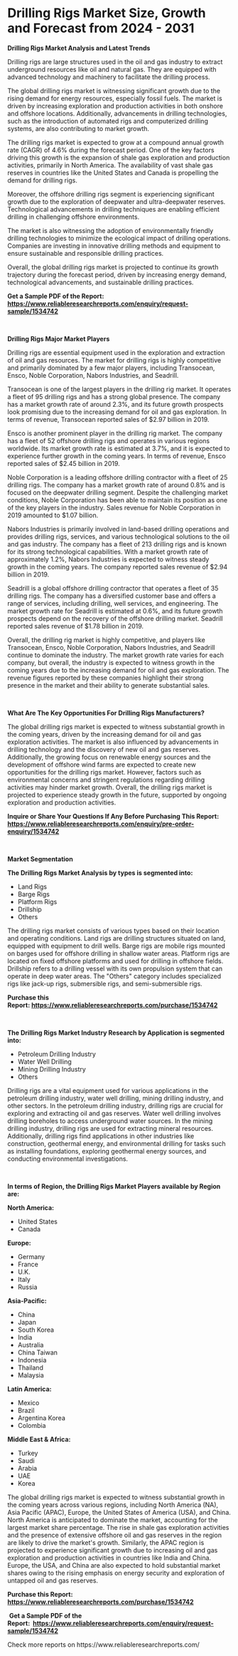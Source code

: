 <p><h1>Drilling Rigs Market Size, Growth and Forecast from 2024 - 2031</h1></p><p><strong>Drilling Rigs Market Analysis and Latest Trends</strong></p>
<p><p>Drilling rigs are large structures used in the oil and gas industry to extract underground resources like oil and natural gas. They are equipped with advanced technology and machinery to facilitate the drilling process.</p><p>The global drilling rigs market is witnessing significant growth due to the rising demand for energy resources, especially fossil fuels. The market is driven by increasing exploration and production activities in both onshore and offshore locations. Additionally, advancements in drilling technologies, such as the introduction of automated rigs and computerized drilling systems, are also contributing to market growth.</p><p>The drilling rigs market is expected to grow at a compound annual growth rate (CAGR) of 4.6% during the forecast period. One of the key factors driving this growth is the expansion of shale gas exploration and production activities, primarily in North America. The availability of vast shale gas reserves in countries like the United States and Canada is propelling the demand for drilling rigs.</p><p>Moreover, the offshore drilling rigs segment is experiencing significant growth due to the exploration of deepwater and ultra-deepwater reserves. Technological advancements in drilling techniques are enabling efficient drilling in challenging offshore environments.</p><p>The market is also witnessing the adoption of environmentally friendly drilling technologies to minimize the ecological impact of drilling operations. Companies are investing in innovative drilling methods and equipment to ensure sustainable and responsible drilling practices.</p><p>Overall, the global drilling rigs market is projected to continue its growth trajectory during the forecast period, driven by increasing energy demand, technological advancements, and sustainable drilling practices.</p></p>
<p><strong>Get a Sample PDF of the Report:&nbsp; <a href="https://www.reliableresearchreports.com/enquiry/request-sample/1534742">https://www.reliableresearchreports.com/enquiry/request-sample/1534742</a></strong></p>
<p>&nbsp;</p>
<p><strong>Drilling Rigs Major Market Players</strong></p>
<p><p>Drilling rigs are essential equipment used in the exploration and extraction of oil and gas resources. The market for drilling rigs is highly competitive and primarily dominated by a few major players, including Transocean, Ensco, Noble Corporation, Nabors Industries, and Seadrill.</p><p>Transocean is one of the largest players in the drilling rig market. It operates a fleet of 95 drilling rigs and has a strong global presence. The company has a market growth rate of around 2.3%, and its future growth prospects look promising due to the increasing demand for oil and gas exploration. In terms of revenue, Transocean reported sales of $2.97 billion in 2019.</p><p>Ensco is another prominent player in the drilling rig market. The company has a fleet of 52 offshore drilling rigs and operates in various regions worldwide. Its market growth rate is estimated at 3.7%, and it is expected to experience further growth in the coming years. In terms of revenue, Ensco reported sales of $2.45 billion in 2019.</p><p>Noble Corporation is a leading offshore drilling contractor with a fleet of 25 drilling rigs. The company has a market growth rate of around 0.8% and is focused on the deepwater drilling segment. Despite the challenging market conditions, Noble Corporation has been able to maintain its position as one of the key players in the industry. Sales revenue for Noble Corporation in 2019 amounted to $1.07 billion.</p><p>Nabors Industries is primarily involved in land-based drilling operations and provides drilling rigs, services, and various technological solutions to the oil and gas industry. The company has a fleet of 213 drilling rigs and is known for its strong technological capabilities. With a market growth rate of approximately 1.2%, Nabors Industries is expected to witness steady growth in the coming years. The company reported sales revenue of $2.94 billion in 2019.</p><p>Seadrill is a global offshore drilling contractor that operates a fleet of 35 drilling rigs. The company has a diversified customer base and offers a range of services, including drilling, well services, and engineering. The market growth rate for Seadrill is estimated at 0.6%, and its future growth prospects depend on the recovery of the offshore drilling market. Seadrill reported sales revenue of $1.78 billion in 2019.</p><p>Overall, the drilling rig market is highly competitive, and players like Transocean, Ensco, Noble Corporation, Nabors Industries, and Seadrill continue to dominate the industry. The market growth rate varies for each company, but overall, the industry is expected to witness growth in the coming years due to the increasing demand for oil and gas exploration. The revenue figures reported by these companies highlight their strong presence in the market and their ability to generate substantial sales.</p></p>
<p>&nbsp;</p>
<p><strong>What Are The Key Opportunities For Drilling Rigs Manufacturers?</strong></p>
<p><p>The global drilling rigs market is expected to witness substantial growth in the coming years, driven by the increasing demand for oil and gas exploration activities. The market is also influenced by advancements in drilling technology and the discovery of new oil and gas reserves. Additionally, the growing focus on renewable energy sources and the development of offshore wind farms are expected to create new opportunities for the drilling rigs market. However, factors such as environmental concerns and stringent regulations regarding drilling activities may hinder market growth. Overall, the drilling rigs market is projected to experience steady growth in the future, supported by ongoing exploration and production activities.</p></p>
<p><strong>Inquire or Share Your Questions If Any Before Purchasing This Report: <a href="https://www.reliableresearchreports.com/enquiry/pre-order-enquiry/1534742">https://www.reliableresearchreports.com/enquiry/pre-order-enquiry/1534742</a></strong></p>
<p>&nbsp;</p>
<p><strong>Market Segmentation</strong></p>
<p><strong>The Drilling Rigs Market Analysis by types is segmented into:</strong></p>
<p><ul><li>Land Rigs</li><li>Barge Rigs</li><li>Platform Rigs</li><li>Drillship</li><li>Others</li></ul></p>
<p><p>The drilling rigs market consists of various types based on their location and operating conditions. Land rigs are drilling structures situated on land, equipped with equipment to drill wells. Barge rigs are mobile rigs mounted on barges used for offshore drilling in shallow water areas. Platform rigs are located on fixed offshore platforms and used for drilling in offshore fields. Drillship refers to a drilling vessel with its own propulsion system that can operate in deep water areas. The "Others" category includes specialized rigs like jack-up rigs, submersible rigs, and semi-submersible rigs.</p></p>
<p><strong>Purchase this Report:&nbsp;<a href="https://www.reliableresearchreports.com/purchase/1534742">https://www.reliableresearchreports.com/purchase/1534742</a></strong></p>
<p>&nbsp;</p>
<p><strong>The Drilling Rigs Market Industry Research by Application is segmented into:</strong></p>
<p><ul><li>Petroleum Drilling Industry</li><li>Water Well Drilling</li><li>Mining Drilling Industry</li><li>Others</li></ul></p>
<p><p>Drilling rigs are a vital equipment used for various applications in the petroleum drilling industry, water well drilling, mining drilling industry, and other sectors. In the petroleum drilling industry, drilling rigs are crucial for exploring and extracting oil and gas reserves. Water well drilling involves drilling boreholes to access underground water sources. In the mining drilling industry, drilling rigs are used for extracting mineral resources. Additionally, drilling rigs find applications in other industries like construction, geothermal energy, and environmental drilling for tasks such as installing foundations, exploring geothermal energy sources, and conducting environmental investigations.</p></p>
<p>&nbsp;</p>
<p><strong>In terms of Region, the Drilling Rigs Market Players available by Region are:</strong></p>
<p>
    <p> <strong> North America: </strong>
        <ul>
            <li>United States</li>
            <li>Canada</li>
        </ul>
        </p> 
    <p> <strong> Europe: </strong>
        <ul>
            <li>Germany</li>
            <li>France</li>
            <li>U.K.</li>
            <li>Italy</li>
            <li>Russia</li>
        </ul>
        </p> 
    <p> <strong> Asia-Pacific: </strong>
        <ul>
            <li>China</li>
            <li>Japan</li>
            <li>South Korea</li>
            <li>India</li>
            <li>Australia</li>
            <li>China Taiwan</li>
            <li>Indonesia</li>
            <li>Thailand</li>
            <li>Malaysia</li>
        </ul>
        </p> 
    <p> <strong> Latin America: </strong>
        <ul>
            <li>Mexico</li>
            <li>Brazil</li>
            <li>Argentina Korea</li>
            <li>Colombia</li>
        </ul>
        </p> 
    <p> <strong> Middle East & Africa: </strong>
        <ul>
            <li>Turkey</li>
            <li>Saudi</li>
            <li>Arabia</li>
            <li>UAE</li>
            <li>Korea</li>
        </ul>
    </p>
    </p>
<p><p>The global drilling rigs market is expected to witness substantial growth in the coming years across various regions, including North America (NA), Asia Pacific (APAC), Europe, the United States of America (USA), and China. North America is anticipated to dominate the market, accounting for the largest market share percentage. The rise in shale gas exploration activities and the presence of extensive offshore oil and gas reserves in the region are likely to drive the market's growth. Similarly, the APAC region is projected to experience significant growth due to increasing oil and gas exploration and production activities in countries like India and China. Europe, the USA, and China are also expected to hold substantial market shares owing to the rising emphasis on energy security and exploration of untapped oil and gas reserves.</p></p>
<p><strong>Purchase this Report: <a href="https://www.reliableresearchreports.com/purchase/1534742">https://www.reliableresearchreports.com/purchase/1534742</a></strong></p>
<p>&nbsp;<strong>Get a Sample PDF of the Report:&nbsp;&nbsp;<a href="https://www.reliableresearchreports.com/enquiry/request-sample/1534742">https://www.reliableresearchreports.com/enquiry/request-sample/1534742</a></strong></p>
<p><strong></strong></p>
<p>Check more reports on https://www.reliableresearchreports.com/</p>